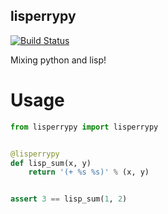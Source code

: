 lisperrypy
---------
[![Build Status](https://travis-ci.org/admire93/lisperrypy.svg?branch=master)](https://travis-ci.org/admire93/lisperrypy)

Mixing python and lisp!


Usage
========



```python
from lisperrypy import lisperrypy


@lisperrypy
def lisp_sum(x, y)
    return '(+ %s %s)' % (x, y)


assert 3 == lisp_sum(1, 2)
```
